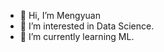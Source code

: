 - 👋 Hi, I’m Mengyuan
- 👀 I’m interested in Data Science.
- 🌱 I’m currently learning ML.

<!---
MYinthewood/MYinthewood is a ✨ special ✨ repository because its `README.md` (this file) appears on your GitHub profile.
You can click the Preview link to take a look at your changes.
--->
